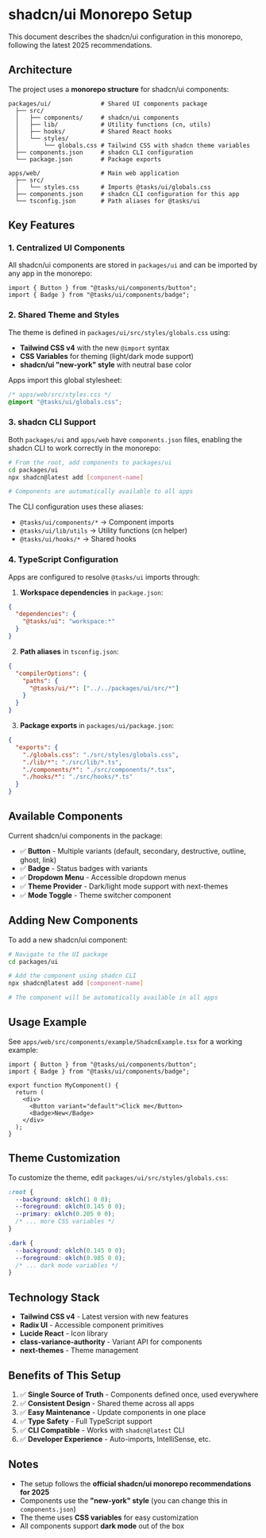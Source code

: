 # shadcn/ui Monorepo Setup

This document describes the shadcn/ui configuration in this monorepo, following the latest 2025 recommendations.

## Architecture

The project uses a **monorepo structure** for shadcn/ui components:

```
packages/ui/              # Shared UI components package
  ├── src/
  │   ├── components/     # shadcn/ui components
  │   ├── lib/            # Utility functions (cn, utils)
  │   ├── hooks/          # Shared React hooks
  │   └── styles/
  │       └── globals.css # Tailwind CSS with shadcn theme variables
  ├── components.json     # shadcn CLI configuration
  └── package.json        # Package exports

apps/web/                 # Main web application
  ├── src/
  │   └── styles.css      # Imports @tasks/ui/globals.css
  ├── components.json     # shadcn CLI configuration for this app
  └── tsconfig.json       # Path aliases for @tasks/ui
```

## Key Features

### 1. Centralized UI Components

All shadcn/ui components are stored in `packages/ui` and can be imported by any app in the monorepo:

```tsx
import { Button } from "@tasks/ui/components/button";
import { Badge } from "@tasks/ui/components/badge";
```

### 2. Shared Theme and Styles

The theme is defined in `packages/ui/src/styles/globals.css` using:
- **Tailwind CSS v4** with the new `@import` syntax
- **CSS Variables** for theming (light/dark mode support)
- **shadcn/ui "new-york" style** with neutral base color

Apps import this global stylesheet:

```css
/* apps/web/src/styles.css */
@import "@tasks/ui/globals.css";
```

### 3. shadcn CLI Support

Both `packages/ui` and `apps/web` have `components.json` files, enabling the shadcn CLI to work correctly in the monorepo:

```bash
# From the root, add components to packages/ui
cd packages/ui
npx shadcn@latest add [component-name]

# Components are automatically available to all apps
```

The CLI configuration uses these aliases:
- `@tasks/ui/components/*` → Component imports
- `@tasks/ui/lib/utils` → Utility functions (cn helper)
- `@tasks/ui/hooks/*` → Shared hooks

### 4. TypeScript Configuration

Apps are configured to resolve `@tasks/ui` imports through:

1. **Workspace dependencies** in `package.json`:
```json
{
  "dependencies": {
    "@tasks/ui": "workspace:*"
  }
}
```

2. **Path aliases** in `tsconfig.json`:
```json
{
  "compilerOptions": {
    "paths": {
      "@tasks/ui/*": ["../../packages/ui/src/*"]
    }
  }
}
```

3. **Package exports** in `packages/ui/package.json`:
```json
{
  "exports": {
    "./globals.css": "./src/styles/globals.css",
    "./lib/*": "./src/lib/*.ts",
    "./components/*": "./src/components/*.tsx",
    "./hooks/*": "./src/hooks/*.ts"
  }
}
```

## Available Components

Current shadcn/ui components in the package:

- ✅ **Button** - Multiple variants (default, secondary, destructive, outline, ghost, link)
- ✅ **Badge** - Status badges with variants
- ✅ **Dropdown Menu** - Accessible dropdown menus
- ✅ **Theme Provider** - Dark/light mode support with next-themes
- ✅ **Mode Toggle** - Theme switcher component

## Adding New Components

To add a new shadcn/ui component:

```bash
# Navigate to the UI package
cd packages/ui

# Add the component using shadcn CLI
npx shadcn@latest add [component-name]

# The component will be automatically available in all apps
```

## Usage Example

See `apps/web/src/components/example/ShadcnExample.tsx` for a working example:

```tsx
import { Button } from "@tasks/ui/components/button";
import { Badge } from "@tasks/ui/components/badge";

export function MyComponent() {
  return (
    <div>
      <Button variant="default">Click me</Button>
      <Badge>New</Badge>
    </div>
  );
}
```

## Theme Customization

To customize the theme, edit `packages/ui/src/styles/globals.css`:

```css
:root {
  --background: oklch(1 0 0);
  --foreground: oklch(0.145 0 0);
  --primary: oklch(0.205 0 0);
  /* ... more CSS variables */
}

.dark {
  --background: oklch(0.145 0 0);
  --foreground: oklch(0.985 0 0);
  /* ... dark mode variables */
}
```

## Technology Stack

- **Tailwind CSS v4** - Latest version with new features
- **Radix UI** - Accessible component primitives
- **Lucide React** - Icon library
- **class-variance-authority** - Variant API for components
- **next-themes** - Theme management

## Benefits of This Setup

1. ✅ **Single Source of Truth** - Components defined once, used everywhere
2. ✅ **Consistent Design** - Shared theme across all apps
3. ✅ **Easy Maintenance** - Update components in one place
4. ✅ **Type Safety** - Full TypeScript support
5. ✅ **CLI Compatible** - Works with `shadcn@latest` CLI
6. ✅ **Developer Experience** - Auto-imports, IntelliSense, etc.

## Notes

- The setup follows the **official shadcn/ui monorepo recommendations for 2025**
- Components use the **"new-york" style** (you can change this in `components.json`)
- The theme uses **CSS variables** for easy customization
- All components support **dark mode** out of the box

